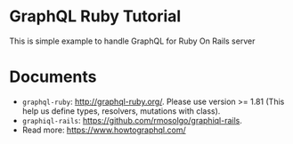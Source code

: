 # GraphQL Ruby Tutorial
This is simple example to handle GraphQL for Ruby On Rails server

# Documents
- `graphql-ruby`: http://graphql-ruby.org/. Please use version >= 1.81 (This help us define types, resolvers, mutations with class).
- `graphiql-rails`: https://github.com/rmosolgo/graphiql-rails.
- Read more: https://www.howtographql.com/
